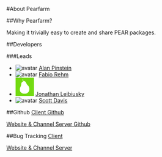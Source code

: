 #About Pearfarm

##Why Pearfarm?

Making it trivially easy to create and share PEAR packages.

##Developers

###Leads
* ![avatar](http://www.gravatar.com/avatar/0b6c7afbe76f7354e1d0ca1db676b422.jpg?s=48&d=http://dev.pearfarm.org/public/image/d_avatar.png) [Alan Pinstein](http://github.com/apinstein)
* ![avatar](http://www.gravatar.com/avatar/a198addd98dd9f149c7964a1340c9772.jpg?s=48&d=http://dev.pearfarm.org/public/image/d_avatar.png) [Fabio Rehm](http://github.com/fgrehm)
* ![avatar](/public/image/d_avatar.png) [Jonathan Leibiusky](http://github.com/xetorthio)
* ![avatar](http://www.gravatar.com/avatar/360d0f0a5d0267a1f6b41b57f6a63cc3.jpg?s=48&d=http://dev.pearfarm.org/public/image/d_avatar.png) [Scott Davis](http://github.com/jetviper21)

##Github
[Client Github](http://github.com/fgrehm/pearfarm)

[Website & Channel Server Github](http://github.com/jetviper21/pearfarm_channel_server)

##Bug Tracking
[Client](http://github.com/fgrehm/pearfarm/issues)

[Website & Channel Server](http://github.com/jetviper21/pearfarm_channel_server/issues)

